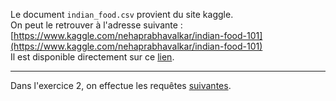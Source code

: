 Le document `indian_food.csv` provient du site kaggle.<br>
On peut le retrouver à l'adresse suivante : [https://www.kaggle.com/nehaprabhavalkar/indian-food-101](https://www.kaggle.com/nehaprabhavalkar/indian-food-101)<br>
Il est disponible directement sur ce [lien](https://github.com/NaturelEtChaud/NSI-Terminale/blob/main/5%20Base%20de%20donn%C3%A9es/indian_food/indian_food.csv).

---

Dans l'exercice 2, on effectue les requêtes [suivantes](https://github.com/NaturelEtChaud/NSI-Terminale/blob/main/5%20Base%20de%20donn%C3%A9es/indian_food/indian_food.sql).
